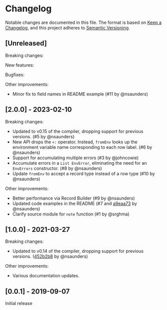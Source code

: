 # Changelog

Notable changes are documented in this file. The format is based on [Keep a Changelog](https://keepachangelog.com/en/1.0.0/), and this project adheres to [Semantic Versioning](https://semver.org/spec/v2.0.0.html).

## [Unreleased]

Breaking changes:

New features:

Bugfixes:

Other improvements:
- Minor fix to field names in README example (#11 by @nsaunders)

## [2.0.0] - 2023-02-10

Breaking changes:
- Updated to v0.15 of the compiler, dropping support for previous versions. (#5 by @nsaunders)
- New API drops the `<:` operator. Instead, `fromEnv` looks up the environment variable name corresponding to each row label. (#6 by @nsaunders)
- Support for accumulating multiple errors (#3 by @johncowie)
- Accumulate errors in a `List EnvError`, eliminating the need for an `EnvErrors` constructor. (#8 by @nsaunders)
- Update `fromEnv` to accept a record type instead of a row type (#10 by @nsaunders)

Other improvements:
- Better performance via Record Builder (#9 by @nsaunders)
- Updated code examples in the README (#7 and [a9eaa73](https://github.com/nsaunders/purescript-typedenv/commit/a9eaa7369e61a3e2b0606a3aac21787ff64b4e52) by @nsaunders)
- Clarify source module for `note` function (#1 by @srghma)

## [1.0.0] - 2021-03-27

Breaking changes:
- Updated to v0.14 of the compiler, dropping support for previous versions. ([452b2b8](https://github.com/nsaunders/purescript-typedenv/commit/452b2b81d58e7b5e8daee288606663a7a554268e) by @nsaunders)

Other improvements:
- Various documentation updates.

## [0.0.1] - 2019-09-07

Initial release
